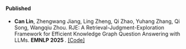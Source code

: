 #### Published

- <strong>Can Lin</strong>, Zhengwang Jiang, Ling Zheng, Qi Zhao, Yuhang Zhang, Qi Song, Wangqiu Zhou. RJE: A Retrieval-Judgment-Exploration Framework for Efficient Knowledge Graph Question Answering with LLMs.  <strong> EMNLP 2025 </strong>. [[Code]](https://github.com/Olgird/RJE)

